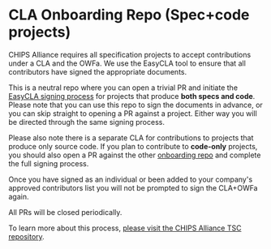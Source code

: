 # CLA Onboarding Repo (Spec+code projects)

CHIPS Alliance requires all specification projects to accept contributions under a CLA and the OWFa. We use the EasyCLA tool to ensure that all contributors have signed the appropriate documents.

This is a neutral repo where you can open a trivial PR and initiate the [EasyCLA signing process](https://github.com/chipsalliance/tsc/tree/main/cla) for projects that produce **both specs and code**. Please note that you can use this repo to sign the documents in advance, or you can skip straight to opening a PR against a project. Either way you will be directed through the same signing process.

Please also note there is a separate CLA for contributions to projects that produce only source code. If you plan to contribute to **code-only** projects, you should also open a PR against the other [onboarding repo](https://github.com/chipsalliance/EasyCLA-code_only) and complete the full signing process.

Once you have signed as an individual or been added to your company's approved contributors list you will not be prompted to sign the CLA+OWFa again.

All PRs will be closed periodically.

To learn more about this process, [please visit the CHIPS Alliance TSC repository](https://github.com/chipsalliance/tsc/tree/main/cla).
